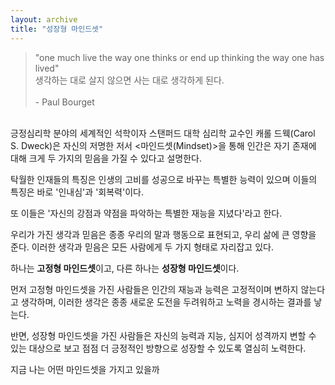 ```yaml
---
layout: archive
title: "성장형 마인드셋"
---
```


> "one much live the way one thinks or end up thinking the way one has lived"<br>
 생각하는 대로 살지 않으면 사는 대로 생각하게 된다.<br>
 <br>\- Paul Bourget

<br>
긍정심리학 분야의 세계적인 석학이자 스탠퍼드 대학 심리학 교수인 캐롤 드웩(Carol S. Dweck)은 자신의 저명한 저서 <마인드셋(Mindset)>을 통해 인간은 자기 존재에 대해 크게 두 가지의 믿음을 가질 수 있다고 설명한다. 

탁월한 인재들의 특징은 인생의 고비를 성공으로 바꾸는 특별한 능력이 있으며 이들의 특징은 바로 '인내심'과 '회복력'이다. 

또 이들은 '자신의 강점과 약점을 파악하는 특별한 재능을 지녔다'라고 한다.

우리가 가진 생각과 믿음은 종종 우리의 말과 행동으로 표현되고, 우리 삶에 큰 영향을 준다. 이러한 생각과 믿음은 모든 사람에게 두 가지 형태로 자리잡고 있다.

하나는 **고정형 마인드셋**이고, 다른 하나는 **성장형 마인드셋**이다.

먼저 고정형 마인드셋을 가진 사람들은 인간의 재능과 능력은 고정적이며 변하지 않는다고 생각하며, 이러한 생각은 종종 새로운 도전을 두려워하고 노력을 경시하는 결과를 낳는다.

반면, 성장형 마인드셋을 가진 사람들은 자신의 능력과 지능, 심지어 성격까지 변할 수 있는 대상으로 보고 점점 더 긍정적인 방향으로 성장할 수 있도록 열심히 노력한다.

지금 나는 어떤 마인드셋을 가지고 있을까
